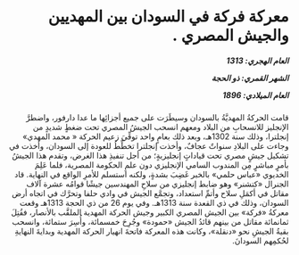 <h1 dir="rtl">معركة فركة في السودان بين المهديين والجيش المصري .</h1>

<h5 dir="rtl">العام الهجري:  1313

الشهر القمري: ذو الحجة

العام الميلادي: 1896</h5>

<p dir="rtl">قامت الحركةُ المهديَّةُ بالسودان وسيطَرَت على جميع أجزائِها ما عدا دارفور، واضطرَّ الإنجليز للانسحابِ من البلاد ومعهم انسحب الجيشُ المصري تحت ضغطٍ شديدٍ من إنجلترا، وذلك سنة 1302هـ، وبعد ذلك بعامٍ واحد توفِّيَ زعيم الحركة « محمد المهدي» وجاءت على البلادِ سنواتٌ عجافٌ، وأخذت إنجلترا تخطِّطُ للعودة إلى السودان، وأخذت في تشكيل جيشٍ مصري تحت قياداتٍ إنجليزيةٍ؛ من أجل تنفيذِ هذا الغرض، وتقدم هذا الجيشُ بأمرٍ مباشرٍ مِن المندوب السامي الإنجليزي دون علمِ الحكومة المصرية، فلما عَلِمَ الخديوي «عباس حلمي» بالخبر غَضِبَ بشدةٍ، ولكنه استسلم للأمرِ الواقع في النهاية. قاد الجنرال «كتشنر» وهو ضابط إنجليزي من سلاحِ المهندسين جيشًا قوامُه عشرة آلاف مقاتل في أكمَلِ سلاح وأتمِّ استعداد، وتجمَّع الجيش في وادي حلفا وتحرَّك في اتجاه أرض السودان، وذلك في ذي القعدة سنة 1313هـ. وفي يوم 26 من ذي الحجة 1313هـ وقعت معركةُ «فركة» بين الجيش المصري الكبير وجيش الحركة المهدية الملقَّب بالأنصار، فقُتِلَ ثمانمائة مقاتل من بينهم قائدُ الجيش «حمودة» وجُرِحَ خمسمائة، وأُسِرَ ستمائة، وانسحب بقيةُ الجيشِ نحو «دنقلة»، وكانت هذه المعركة فاتحةَ انهيار الحركة المهدية وبدايةَ النهايةِ لحُكمِهم السودانَ.</p></br>
